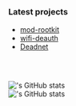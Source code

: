 ##
### Latest projects
- [mod-rootkit](https://github.com/flashnuke/mod-rootkit)
- [wifi-deauth](https://github.com/flashnuke/wifi-deauth)
- [Deadnet](https://github.com/flashnuke/deadnet) </br>
##
</br>

!['s GitHub stats](https://github-readme-stats.vercel.app/api/top-langs?username=flashnuke&theme=radical&layout=compact&langs_count=8&card_width=350) </br>
!['s GitHub stats](https://github-readme-stats.vercel.app/api?username=flashnuke&hide_rank=true&show_icons=true&theme=radical&hide=issues,contribs,prs,commits&card_width=350&hide_title=true)</br>
##
